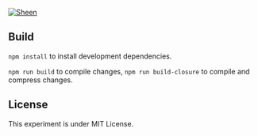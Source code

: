 [![Sheen](./assets/images/logo.png)](https://sciecode.github.io/Sheen)

## Build

`npm install` to install development dependencies.

`npm run build` to compile changes, `npm run build-closure` to compile and compress changes.

## License
This experiment is under MIT License.
